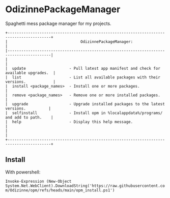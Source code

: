 # OdizinnePackageManager

Spaghetti mess package manager for my projects.

```
+-----------------------------------------------------------------------------------------+
|                                OdizinnePackageManager:                                  |
|-----------------------------------------------------------------------------------------|
|                                                                                         |
|  update                   - Pull latest app manifest and check for available upgrades.  |
|  list                     - List all available packages with their versions.            |
|  install <package_names>  - Install one or more packages.                               |
|  remove <package_names>   - Remove one or more installed packages.                      |
|  upgrade                  - Upgrade installed packages to the latest versions.          |
|  selfinstall              - Install opm in %localappdata%/programs/ and add to path.    |
|  help                     - Display this help message.                                  |
|                                                                                         |
+-----------------------------------------------------------------------------------------+
```


## Install

With powershell:

`Invoke-Expression (New-Object System.Net.WebClient).DownloadString('https://raw.githubusercontent.com/Odizinne/opm/refs/heads/main/opm_install.ps1')`
